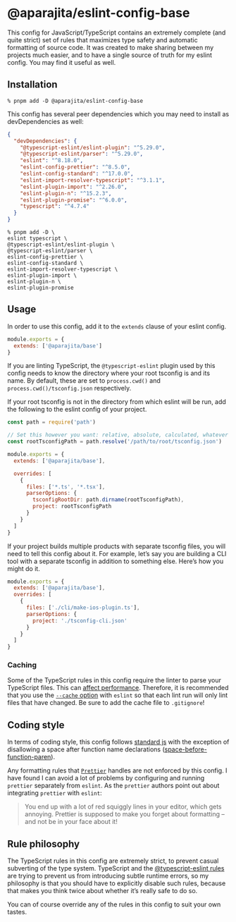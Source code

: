 # @aparajita/eslint-config-base

This config for JavaScript/TypeScript contains an extremely complete (and quite strict) set of rules that maximizes type safety and automatic formatting of source code. It was created to make sharing between my projects much easier, and to have a single source of truth for my eslint config. You may find it useful as well.

## Installation

```shell
% pnpm add -D @aparajita/eslint-config-base
```

This config has several peer dependencies which you may need to install as devDependencies as well:

```json
{
  "devDependencies": {
    "@typescript-eslint/eslint-plugin": "^5.29.0",
    "@typescript-eslint/parser": "^5.29.0",
    "eslint": "^8.18.0",
    "eslint-config-prettier": "^8.5.0",
    "eslint-config-standard": "^17.0.0",
    "eslint-import-resolver-typescript": "^3.1.1",
    "eslint-plugin-import": "^2.26.0",
    "eslint-plugin-n": "^15.2.3",
    "eslint-plugin-promise": "^6.0.0",
    "typescript": "^4.7.4"
  }
}
```

```shell
% pnpm add -D \
eslint typescript \
@typescript-eslint/eslint-plugin \
@typescript-eslint/parser \
eslint-config-prettier \
eslint-config-standard \
eslint-import-resolver-typescript \
eslint-plugin-import \
eslint-plugin-n \
eslint-plugin-promise
```

## Usage

In order to use this config, add it to the `extends` clause of your eslint config.

```js
module.exports = {
  extends: ['@aparajita/base']
}
```

If you are linting TypeScript, the `@typescript-eslint` plugin used by this config needs to know the directory where your root tsconfig is and its name. By default, these are set to `process.cwd()` and `process.cwd()/tsconfig.json` respectively.

If your root tsconfig is not in the directory from which eslint will be run, add the following to the eslint config of your project.

```js
const path = require('path')

// Set this however you want: relative, absolute, calculated, whatever
const rootTsconfigPath = path.resolve('/path/to/root/tsconfig.json')

module.exports = {
  extends: ['@aparajita/base'],

  overrides: [
    {
      files: ['*.ts', '*.tsx'],
      parserOptions: {
        tsconfigRootDir: path.dirname(rootTsconfigPath),
        project: rootTsconfigPath
      }
    }
  ]
}
```

If your project builds multiple products with separate tsconfig files, you will need to tell this config about it. For example, let’s say you are building a CLI tool with a separate tsconfig in addition to something else. Here’s how you might do it.

```js
module.exports = {
  extends: ['@aparajita/base'],
  overrides: [
    {
      files: ['./cli/make-ios-plugin.ts'],
      parserOptions: {
        project: './tsconfig-cli.json'
      }
    }
  ]
}
```

### Caching

Some of the TypeScript rules in this config require the linter to parse your TypeScript files. This can [affect performance](https://typescript-eslint.io/docs/linting/type-linting#how-is-performance). Therefore, it is recommended that you use the [`--cache` option](https://eslint.org/docs/latest/user-guide/command-line-interface.html#--cache) with `eslint` so that each lint run will only lint files that have changed. Be sure to add the cache file to `.gitignore`!

## Coding style

In terms of coding style, this config follows [standard js](https://standardjs.com/rules.html) with the exception of disallowing a space after function name declarations ([space-before-function-paren](https://eslint.org/docs/rules/space-before-function-paren.html)).

Any formatting rules that [`Prettier`](https://prettier.io) handles are not enforced by this config. I have found I can avoid a lot of problems by configuring and running `prettier` separately from `eslint`. As the `prettier` authors point out about integrating `prettier` with `eslint`:

> You end up with a lot of red squiggly lines in your editor, which gets annoying. Prettier is supposed to make you forget about formatting – and not be in your face about it!

## Rule philosophy

The TypeScript rules in this config are extremely strict, to prevent casual subverting of the type system. TypeScript and the [@typescript-eslint rules](https://typescript-eslint.io/rules/) are trying to prevent us from introducing subtle runtime errors, so my philosophy is that you should have to explicitly disable such rules, because that makes you think twice about whether it’s really safe to do so.

You can of course override any of the rules in this config to suit your own tastes.
